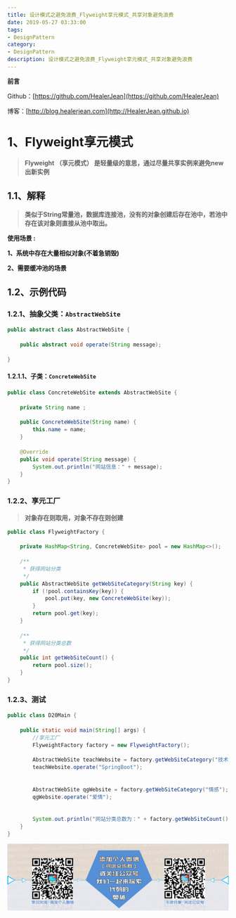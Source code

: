 ```yaml
---
title: 设计模式之避免浪费_Flyweight享元模式_共享对象避免浪费
date: 2019-05-27 03:33:00
tags: 
- DesignPattern
category: 
- DesignPattern
description: 设计模式之避免浪费_Flyweight享元模式_共享对象避免浪费
---
```


**前言**     

 Github：[https://github.com/HealerJean](https://github.com/HealerJean)         

 博客：[http://blog.healerjean.com](http://HealerJean.github.io)           





# 1、Flyweight享元模式

> **Flyweight （享元模式） 是轻量级的意思，通过尽量共享实例来避免new出新实例**       



## 1.1、解释 

> **类似于String常量池，数据库连接池，没有的对象创建后存在池中，若池中存在该对象则直接从池中取出。**   



**使用场景 :**   

**1、系统中存在大量相似对象(不着急销毁)**      

**2、需要缓冲池的场景**  



## 1.2、示例代码



### 1.2.1、抽象父类：`AbstractWebSite`

```java
public abstract class AbstractWebSite {

    public abstract void operate(String message);

}

```



#### 1.2.1.1、子类：`ConcreteWebSite`

```java
public class ConcreteWebSite extends AbstractWebSite {

    private String name ;

    public ConcreteWebSite(String name) {
        this.name = name;
    }

    @Override
    public void operate(String message) {
        System.out.println("网站信息：" + message);
    }
}
```



### 1.2.2、享元工厂

>  **对象存在则取用，对象不存在则创建**  
>
> 

```java
public class FlyweightFactory {

    private HashMap<String, ConcreteWebSite> pool = new HashMap<>();

    /**
     * 获得网站分类
     */
    public AbstractWebSite getWebSiteCategory(String key) {
        if (!pool.containsKey(key)) {
            pool.put(key, new ConcreteWebSite(key));
        }
        return pool.get(key);
    }

    /**
     * 获得网站分类总数
     */
    public int getWebSiteCount() {
        return pool.size();
    }
}

```



### 1.2.3、测试



```java
public class D20Main {

    public static void main(String[] args) {
        //享元工厂
        FlyweightFactory factory = new FlyweightFactory();

        AbstractWebSite teachWebsite = factory.getWebSiteCategory("技术");
        teachWebsite.operate("SpringBoot");


        AbstractWebSite qgWebsite = factory.getWebSiteCategory("情感");
        qgWebsite.operate("爱情");


        System.out.println("网站分类总数为：" + factory.getWebSiteCount());
    }
}
```









![](https://raw.githubusercontent.com/HealerJean/HealerJean.github.io/master/assets/img/artical_bottom.jpg)





<!-- Gitalk 评论 start  -->

<link rel="stylesheet" href="https://unpkg.com/gitalk/dist/gitalk.css">
<script src="https://unpkg.com/gitalk@latest/dist/gitalk.min.js"></script> 
<div id="gitalk-container"></div>    
 <script type="text/javascript">
    var gitalk = new Gitalk({
		clientID: `1d164cd85549874d0e3a`,
		clientSecret: `527c3d223d1e6608953e835b547061037d140355`,
		repo: `HealerJean.github.io`,
		owner: 'HealerJean',
		admin: ['HealerJean'],
		id: 'i3deHPDqchCQB65x',
    });
    gitalk.render('gitalk-container');
</script> 

<!-- Gitalk end -->

